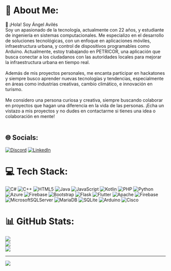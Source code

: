 # 💫 About Me:
👋 ¡Hola! Soy Ángel Avilés<br>Soy un apasionado de la tecnología, actualmente con 22 años, y estudiante de ingeniería en sistemas computacionales. Me especializo en el desarrollo de soluciones tecnológicas, con un enfoque en aplicaciones móviles, infraestructura urbana, y control de dispositivos programables como Arduino. Actualmente, estoy trabajando en PETRICOR, una aplicación que busca conectar a los ciudadanos con las autoridades locales para mejorar la infraestructura urbana en tiempo real.<br><br>Además de mis proyectos personales, me encanta participar en hackatones y siempre busco aprender nuevas tecnologías y tendencias, especialmente en áreas como industrias creativas, cambio climático, e innovación en turismo.<br><br>Me considero una persona curiosa y creativa, siempre buscando colaborar en proyectos que hagan una diferencia en la vida de las personas. ¡Echa un vistazo a mis proyectos y no dudes en contactarme si tienes una idea o colaboración en mente!<br><br>


## 🌐 Socials:
[![Discord](https://img.shields.io/badge/Discord-%237289DA.svg?logo=discord&logoColor=white)](https://discord.gg/vali_sama) [![LinkedIn](https://img.shields.io/badge/LinkedIn-%230077B5.svg?logo=linkedin&logoColor=white)](https://linkedin.com/in/https://www.linkedin.com/in/angel-aviles-a81024210/) 

# 💻 Tech Stack:
![C#](https://img.shields.io/badge/c%23-%23239120.svg?style=for-the-badge&logo=csharp&logoColor=white) ![C++](https://img.shields.io/badge/c++-%2300599C.svg?style=for-the-badge&logo=c%2B%2B&logoColor=white) ![HTML5](https://img.shields.io/badge/html5-%23E34F26.svg?style=for-the-badge&logo=html5&logoColor=white) ![Java](https://img.shields.io/badge/java-%23ED8B00.svg?style=for-the-badge&logo=openjdk&logoColor=white) ![JavaScript](https://img.shields.io/badge/javascript-%23323330.svg?style=for-the-badge&logo=javascript&logoColor=%23F7DF1E) ![Kotlin](https://img.shields.io/badge/kotlin-%237F52FF.svg?style=for-the-badge&logo=kotlin&logoColor=white) ![PHP](https://img.shields.io/badge/php-%23777BB4.svg?style=for-the-badge&logo=php&logoColor=white) ![Python](https://img.shields.io/badge/python-3670A0?style=for-the-badge&logo=python&logoColor=ffdd54) ![Azure](https://img.shields.io/badge/azure-%230072C6.svg?style=for-the-badge&logo=microsoftazure&logoColor=white) ![Firebase](https://img.shields.io/badge/firebase-%23039BE5.svg?style=for-the-badge&logo=firebase) ![Bootstrap](https://img.shields.io/badge/bootstrap-%238511FA.svg?style=for-the-badge&logo=bootstrap&logoColor=white) ![Flask](https://img.shields.io/badge/flask-%23000.svg?style=for-the-badge&logo=flask&logoColor=white) ![Flutter](https://img.shields.io/badge/Flutter-%2302569B.svg?style=for-the-badge&logo=Flutter&logoColor=white) ![Apache](https://img.shields.io/badge/apache-%23D42029.svg?style=for-the-badge&logo=apache&logoColor=white) ![Firebase](https://img.shields.io/badge/firebase-a08021?style=for-the-badge&logo=firebase&logoColor=ffcd34) ![MicrosoftSQLServer](https://img.shields.io/badge/Microsoft%20SQL%20Server-CC2927?style=for-the-badge&logo=microsoft%20sql%20server&logoColor=white) ![MariaDB](https://img.shields.io/badge/MariaDB-003545?style=for-the-badge&logo=mariadb&logoColor=white) ![SQLite](https://img.shields.io/badge/sqlite-%2307405e.svg?style=for-the-badge&logo=sqlite&logoColor=white) ![Arduino](https://img.shields.io/badge/-Arduino-00979D?style=for-the-badge&logo=Arduino&logoColor=white) ![Cisco](https://img.shields.io/badge/cisco-%23049fd9.svg?style=for-the-badge&logo=cisco&logoColor=black)
# 📊 GitHub Stats:
![](https://github-readme-stats.vercel.app/api?username=xXValiSamaXx&theme=synthwave&hide_border=false&include_all_commits=true&count_private=true)<br/>
![](https://github-readme-streak-stats.herokuapp.com/?user=xXValiSamaXx&theme=synthwave&hide_border=false)<br/>
![](https://github-readme-stats.vercel.app/api/top-langs/?username=xXValiSamaXx&theme=synthwave&hide_border=false&include_all_commits=true&count_private=true&layout=compact)

---
[![](https://visitcount.itsvg.in/api?id=xXValiSamaXx&icon=0&color=0)](https://visitcount.itsvg.in)

<!-- Proudly created with GPRM ( https://gprm.itsvg.in ) -->
